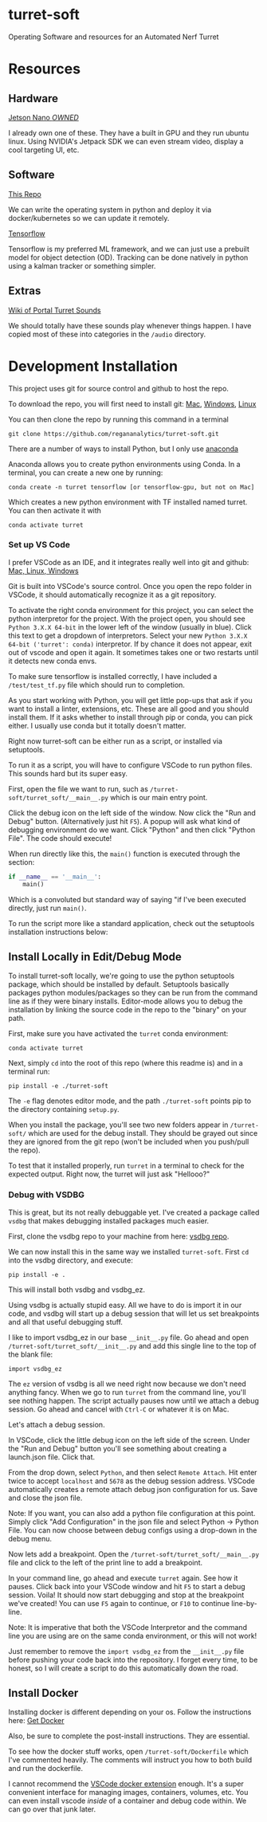 # turret-soft
Operating Software and resources for an Automated Nerf Turret

# Resources
## Hardware
[Jetson Nano *OWNED*](https://developer.nvidia.com/embedded/jetson-nano-developer-kit)

I already own one of these. They have a built in GPU and they run ubuntu linux.
Using NVIDIA's Jetpack SDK we can even stream video, display a cool targeting UI, etc.

## Software
[This Repo](https://github.com/regananalytics/turret-soft)

We can write the operating system in python and deploy it via docker/kubernetes so we can update it remotely.

[Tensorflow](https://www.tensorflow.org/)

Tensorflow is my preferred ML framework, and we can just use a prebuilt model for object detection (OD).
Tracking can be done natively in python using a kalman tracker or something simpler.

## Extras
[Wiki of Portal Turret Sounds](https://theportalwiki.com/wiki/Turret_voice_lines)

We should totally have these sounds play whenever things happen.
I have copied most of these into categories in the `/audio` directory.


# Development Installation
This project uses git for source control and github to host the repo.

To download the repo, you will first need to install git:
[Mac](https://git-scm.com/download/mac), [Windows](https://git-scm.com/download/win), [Linux](https://git-scm.com/download/linux)

You can then clone the repo by running this command in a terminal 
```
git clone https://github.com/regananalytics/turret-soft.git
```

There are a number of ways to install Python, but I only use [anaconda](https://docs.anaconda.com/anaconda/install/)

Anaconda allows you to create python environments using Conda. In a terminal, you can create a new one by running:

```
conda create -n turret tensorflow [or tensorflow-gpu, but not on Mac]
```
Which creates a new python environment with TF installed named turret. You can then activate it with
```
conda activate turret
```


### Set up VS Code

I prefer VSCode as an IDE, and it integrates really well into git and github:
[Mac, Linux, Windows](https://code.visualstudio.com/download)

Git is built into VSCode's source control. Once you open the repo folder in VSCode, it should automatically recognize it as a git repository.

To activate the right conda environment for this project, you can select the python interpretor for the project. With the project open, you should see `Python 3.X.X 64-bit` in the lower left of the window (usually in blue). Click this text to get a dropdown of interpretors. Select your new `Python 3.X.X 64-bit ('turret': conda)` interpretor. If by chance it does not appear, exit out of vscode and open it again. It sometimes takes one or two restarts until it detects new conda envs.

To make sure tensorflow is installed correctly, I have included a `/test/test_tf.py` file which should run to completion.

As you start working with Python, you will get little pop-ups that ask if you want to install a linter, extensions, etc. These are all good and you should install them. If it asks whether to install through pip or conda, you can pick either. I usually use conda but it totally doesn't matter.

Right now turret-soft can be either run as a script, or installed via setuptools.

To run it as a script, you will have to configure VSCode to run python files. This sounds hard but its super easy.

First, open the file we want to run, such as `/turret-soft/turret_soft/__main__.py` which is our main entry point.

Click the debug icon on the left side of the window. Now click the "Run and Debug" button. (Alternatively just hit `F5`).
A popup will ask what kind of debugging environment do we want. Click "Python" and then click "Python File". The code should execute!

When run directly like this, the `main()` function is executed through the section:
```python
if __name__ == '__main__':
    main()
```
Which is a convoluted but standard way of saying "if I've been executed directly, just run `main()`.

To run the script more like a standard application, check out the setuptools installation instructions below:

## Install Locally in Edit/Debug Mode
To install turret-soft locally, we're going to use the python setuptools package, which should be installed by default.
Setuptools basically packages python modules/packages so they can be run from the command line as if they were binary installs.
Editor-mode allows you to debug the installation by linking the source code in the repo to the "binary" on your path.

First, make sure you have activated the `turret` conda environment:
```
conda activate turret
```
Next, simply `cd` into the root of this repo (where this readme is) and in a terminal run:
```
pip install -e ./turret-soft
```
The `-e` flag denotes editor mode, and the path `./turret-soft` points pip to the directory containing `setup.py`.

When you install the package, you'll see two new folders appear in `/turret-soft/` which are used for the debug install. They should be grayed out since they are ignored from the git repo (won't be included when you push/pull the repo).

To test that it installed properly, run `turret` in a terminal to check for the expected output. Right now, the turret will just ask "Hellooo?"

### Debug with VSDBG
This is great, but its not really debuggable yet. I've created a package called `vsdbg` that makes debugging installed packages much easier.

First, clone the vsdbg repo to your machine from here: [vsdbg repo](https://github.com/regananalytics/vsdbg).

We can now install this in the same way we installed `turret-soft`. First `cd` into the vsdbg directory, and execute:
```
pip install -e .
```
This will install both vsdbg and vsdbg_ez.

Using vsdbg is actually stupid easy. All we have to do is import it in our code, and vsdbg will start up a debug session that will let us set breakpoints and all that useful debugging stuff.

I like to import vsdbg_ez in our base `__init__.py` file. Go ahead and open `/turret-soft/turret_soft/__init__.py` and add this single line to the top of the blank file:
```
import vsdbg_ez
```
The `ez` version of vsdbg is all we need right now because we don't need anything fancy. When we go to run `turret` from the command line, you'll see nothing happen. The script actually pauses now until we attach a debug session. Go ahead and cancel with `Ctrl-C` or whatever it is on Mac.

Let's attach a debug session.

In VSCode, click the little debug icon on the left side of the screen. Under the "Run and Debug" button you'll see something about creating a launch.json file. Click that.

From the drop down, select `Python`, and then select `Remote Attach`. Hit enter twice to accept `localhost` and `5678` as the debug session address. VSCode automatically creates a remote attach debug json configuration for us. Save and close the json file.

Note: If you want, you can also add a python file configuration at this point. Simply click "Add Configuration" in the json file and select Python -> Python File. You can now choose between debug configs using a drop-down in the debug menu.

Now lets add a breakpoint. Open the `/turret-soft/turret_soft/__main__.py` file and click to the left of the print line to add a breakpoint.

In your command line, go ahead and execute `turret` again. See how it pauses. Click back into your VSCode window and hit `F5` to start a debug session. Voila! It should now start debugging and stop at the breakpoint we've created! You can use `F5` again to continue, or `F10` to continue line-by-line.

Note: It is imperative that both the VSCode Interpretor and the command line you are using are on the same conda environment, or this will not work!

Just remember to remove the `import vsdbg_ez` from the `__init__.py` file before pushing your code back into the repository. I forget every time, to be honest, so I will create a script to do this automatically down the road.


## Install Docker
Installing docker is different depending on your os. Follow the instructions here:
[Get Docker](https://docs.docker.com/get-docker/)

Also, be sure to complete the post-install instructions. They are essential.

To see how the docker stuff works, open `/turret-soft/Dockerfile` which I've commented heavily.
The comments will instruct you how to both build and run the dockerfile.

I cannot recommend the [VSCode docker extension](https://marketplace.visualstudio.com/items?itemName=ms-azuretools.vscode-docker) enough. It's a super convenient interface for managing images, containers, volumes, etc.
You can even install vscode *inside* of a container and debug code within. We can go over that junk later.